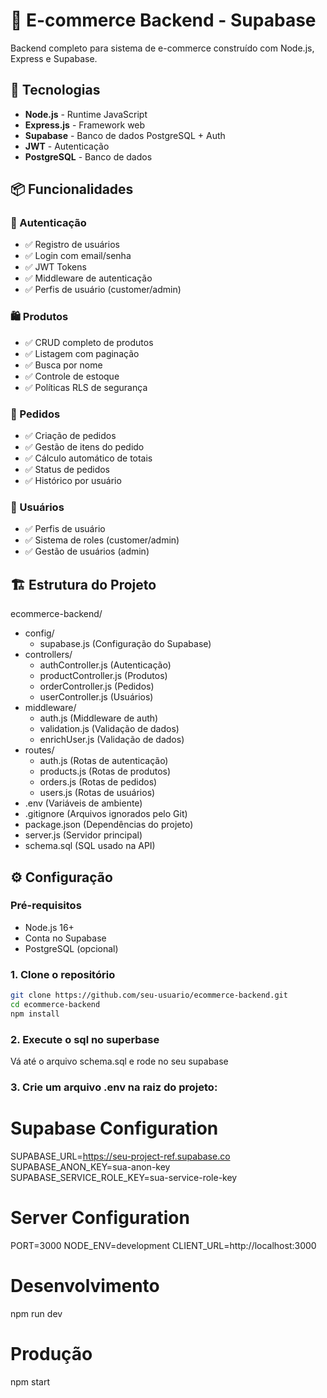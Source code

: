 # 🛒 E-commerce Backend - Supabase

Backend completo para sistema de e-commerce construído com Node.js, Express e Supabase.

## 🚀 Tecnologias

- **Node.js** - Runtime JavaScript
- **Express.js** - Framework web
- **Supabase** - Banco de dados PostgreSQL + Auth
- **JWT** - Autenticação
- **PostgreSQL** - Banco de dados

## 📦 Funcionalidades

### 🔐 Autenticação
- ✅ Registro de usuários
- ✅ Login com email/senha
- ✅ JWT Tokens
- ✅ Middleware de autenticação
- ✅ Perfis de usuário (customer/admin)

### 🛍️ Produtos
- ✅ CRUD completo de produtos
- ✅ Listagem com paginação
- ✅ Busca por nome
- ✅ Controle de estoque
- ✅ Políticas RLS de segurança

### 🛒 Pedidos
- ✅ Criação de pedidos
- ✅ Gestão de itens do pedido
- ✅ Cálculo automático de totais
- ✅ Status de pedidos
- ✅ Histórico por usuário

### 👥 Usuários
- ✅ Perfis de usuário
- ✅ Sistema de roles (customer/admin)
- ✅ Gestão de usuários (admin)

## 🏗️ Estrutura do Projeto
ecommerce-backend/
- config/
  - supabase.js (Configuração do Supabase)
- controllers/
  - authController.js (Autenticação)
  - productController.js (Produtos)
  - orderController.js (Pedidos)
  - userController.js (Usuários)
- middleware/
  - auth.js (Middleware de auth)
  - validation.js (Validação de dados)
  - enrichUser.js (Validação de dados)
- routes/
  - auth.js (Rotas de autenticação)
  - products.js (Rotas de produtos)
  - orders.js (Rotas de pedidos)
  - users.js (Rotas de usuários)
- .env (Variáveis de ambiente)
- .gitignore (Arquivos ignorados pelo Git)
- package.json (Dependências do projeto)
- server.js (Servidor principal)
- schema.sql (SQL usado na API)

## ⚙️ Configuração

### Pré-requisitos
- Node.js 16+
- Conta no Supabase
- PostgreSQL (opcional)

### 1. Clone o repositório
```bash
git clone https://github.com/seu-usuario/ecommerce-backend.git
cd ecommerce-backend
npm install 
```

### 2. Execute o sql no superbase
Vá até o arquivo schema.sql e rode no seu supabase

### 3. Crie um arquivo .env na raiz do projeto:
# Supabase Configuration
SUPABASE_URL=https://seu-project-ref.supabase.co
SUPABASE_ANON_KEY=sua-anon-key
SUPABASE_SERVICE_ROLE_KEY=sua-service-role-key

# Server Configuration
PORT=3000
NODE_ENV=development
CLIENT_URL=http://localhost:3000

# Desenvolvimento
npm run dev

# Produção
npm start



